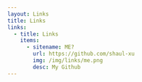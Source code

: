```yaml
---
layout: Links
title: Links
links:
  - title: Links
    items:
      - sitename: ME?
        url: https://github.com/shaul-xu
        img: /img/links/me.png
        desc: My Github
---
```

